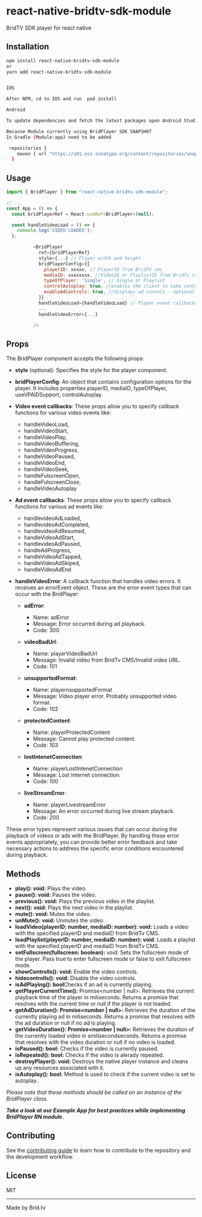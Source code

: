 # react-native-bridtv-sdk-module

BridTV SDK player for react native

## Installation

```sh
npm install react-native-bridtv-sdk-module
or 
yarn add react-native-bridtv-sdk-module


IOS 

After NPM, cd to IOS and run  pod install

Android 

To update dependencies and fetch the latest packages open Android Studio and run Gradle Sync. By performing the Gradle sync, you ensure that your Android project is up to date with the latest packages and dependencies, which can help resolve compatibility issues and provide access to new features and bug fixes.

Because Module currently using BridPlayer SDK SNAPSHOT 
In Gradle (Module:app) need to be added

 repositories {
    maven { url "https://s01.oss.sonatype.org/content/repositories/snapshots/" }
  }

```


## Usage

```js
import { BridPlayer } from "react-native-bridtv-sdk-module";

// ...
const App = () => {
  const bridPlayerRef = React.useRef<BridPlayer>(null);

  const handleVideoLoad = () => {
    console.log('VIDEO LOADED');
  };

          <BridPlayer
            ref={bridPlayerRef}
            style={...} // Player width and height
            bridPlayerConfig={{
              playerID: xxxxx, // PlayerID from BridTV cms
              mediaID: xxxxxxxx, //VideoID or PlaylistID from BridTv cms
              typeOfPlayer: 'Single', // Single or Playlist
              controlAutoplay: true, //enables the client to take control over autoplay - optional
              enableAdControls: true, //displays ad conrols - optional
            }}
            handleVideoLoad={handleVideoLoad} // Player event callbacks
            ...
            handleVideoError={...}

          />
```

##  Props

The BridPlayer component accepts the following props:

+ **style** (optional): Specifies the style for the player component.

+ **bridPlayerConfig**: An object that contains configuration options for the player.  It includes properties playerID, mediaID, typeOfPlayer, useVPAIDSupport, controlAutoplay.

+ **Video event callbacks**: These props allow you to specify callback functions for various video events like:
    - handleVideoLoad, 
    -  handleVideoStart, 
    -  handleVideoPlay, 
    -  handleVideoBuffering, 
    -  handleVideoProgress, 
    -  handleVideoPaused,
    -  handleVideoEnd, 
    -  handleVideoSeek, 
    -  handleFulscreenOpen, 
    -  handleFulscreenClose,
    -  handleVideoAutoplay

+ **Ad event callbacks**: These props allow you to specify callback functions for various ad events like:
    -  handlevideoAdLoaded, 
    -  handlevideoAdCompleted, 
     - handlevideoAdResumed, 
     - handleVideoAdStart, 
     - handlevideoAdPaused, 
     - handleAdProgress, 
    -  handleVideoAdTapped, 
    -  handleVideoAdSkiped, 
    -  handleVideoAdEnd

+ **handleVideoError**: A callback function that handles video errors. It receives an errorEvent object. These are the error event types that can occur with the BridPlayer:

    - **adError**:
        - Name: adError
        - Message: Error occurred during ad playback.
        - Code: 300

    - **videoBadUrl**:
        - Name: playerVideoBadUrl
        - Message: Invalid video from BridTv CMS/Invalid video URL.
        - Code: 101

    - **unsupportedFormat**:
        - Name: playernsupportedFormat
        - Message: Video player error. Probably unsupported video format.
        - Code: 102

    - **protectedContent**:
        - Name: playerProtectedContent
        - Message: Cannot play protected content.
        - Code: 103

    - **lostIntenetConnection**:
        - Name: playerLostIntenetConnection
        - Message: Lost internet connection.
        - Code: 100

    - **liveStreamError**:
        - Name: playerLivestreamError
        - Message: An error occurred during live stream playback.
        - Code: 200

These error types represent various issues that can occur during the playback of videos or ads with the BridPlayer. By handling these error events appropriately, you can provide better error feedback and take necessary actions to address the specific error conditions encountered during playback.

##  Methods

+ **play(): void:** Plays the video.
+ **pause(): void:** Pauses the video.
+ **previous(): void:** Plays the previous video in the playlist.
+ **next(): void:** Plays the next video in the playlist.
+ **mute(): void:** Mutes the video.
+ **unMute(): void:** Unmutes the video.
+ **loadVideo(playerID: number, mediaID: number): void:** Loads a video with the specified playerID and mediaID from BridTv CMS.
+ **loadPlaylist(playerID: number, mediaID: number): void**: Loads a playlist with the specified playerID and mediaID from BridTv CMS.
+ **setFullscreen(fullscreen: boolean):** void: Sets the fullscreen mode of the player. Pass true to enter fullscreen mode or false to exit fullscreen mode.
+ **showControlls(): void:** Enable the video controls.
+ **hidecontrolls(): void:** Disable the video controls.
+ **isAdPlaying(): bool**Checks if an ad is currently playing.
+ **getPlayerCurrentTime():** Promise<number | null>: Retrieves the current playback time of the player in miliseconds. Returns a promise that resolves with the current time or null if the player is not loaded.
+ **getAdDuration(): Promise<number | null>:** Retrieves the duration of the currently playing ad in miliseconds. Returns a promise that resolves with the ad duration or null if no ad is playing.
+ **getVideoDuration(): Promise<number | null>:** Retrieves the duration of the currently loaded video in smilisecondseconds. Returns a promise that resolves with the video duration or null if no video is loaded.
+ **isPaused(): bool:** Checks if the video is currently paused.
+ **isRepeated(): bool:** Checks if the video is alerady repeated.
+ **destroyPlayer(): void:** Destroys the native player instance and cleans up any resources associated with it.
+ **isAutoplay(): bool:** Method is used to check if the current video is set to autoplay..


*Please note that these methods should be called on an instance of the BridPlayer class.*

***Take a look at our Example App for best practices while implementing BridPlayer RN module.***

## Contributing

See the [contributing guide](CONTRIBUTING.md) to learn how to contribute to the repository and the development workflow.

## License

MIT

---

Made by Brid.tv